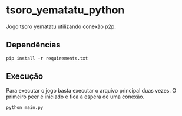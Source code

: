 # tsoro_yematatu_python

Jogo tsoro yematatu utilizando conexão p2p.

## Dependências

```shell
pip install -r requirements.txt
```

## Execução

Para executar o jogo basta executar o arquivo principal duas vezes. O primeiro peer é iniciado e fica a espera de uma conexão.

```shell
python main.py
```